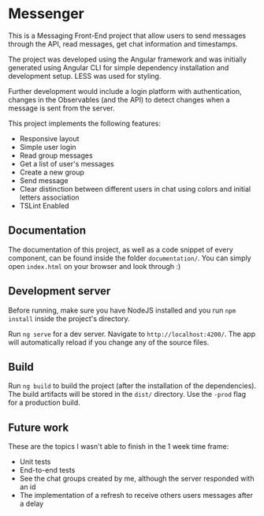 # Messenger

This is a Messaging Front-End project that allow users to send messages through the API, read messages, get chat information and timestamps.

The project was developed using the Angular framework and was initially generated using Angular CLI for simple dependency installation and development setup. LESS was used for styling.

Further development would include a login platform with authentication, changes in the Observables (and the API) to detect changes when a message is sent from the server.

This project implements the following features: 

* Responsive layout
* Simple user login
* Read group messages
* Get a list of user's messages
* Create a new group
* Send message
* Clear distinction between different users in chat using colors and initial letters association
* TSLint Enabled

## Documentation

The documentation of this project, as well as a code snippet of every component, can be found inside the folder `documentation/`. You can simply open `index.html` on your browser and look through :)

## Development server

Before running, make sure you have NodeJS installed and you run `npm install` inside the project's directory.

Run `ng serve` for a dev server. Navigate to `http://localhost:4200/`. The app will automatically reload if you change any of the source files.

## Build

Run `ng build` to build the project (after the installation of the dependencies). The build artifacts will be stored in the `dist/` directory. Use the `-prod` flag for a production build.

## Future work

These are the topics I wasn't able to finish in the 1 week time frame:

* Unit tests
* End-to-end tests
* See the chat groups created by me, although the server responded with an id
* The implementation of a refresh to receive others users messages after a delay
